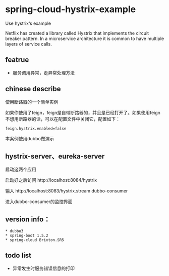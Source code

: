 # spring-cloud-hystrix-example
Use hystrix‘s example

Netflix has created a library called Hystrix that implements the circuit breaker pattern. In a microservice architecture it is common to have multiple layers of service calls.

## featrue

* 服务调用异常，走异常处理方法

## chinese describe
使用断路器的一个简单实例

如果你使用了feign，feign是自带断路器的，并且是已经打开了。如果使用feign不想用断路器的话，可以在配置文件中关闭它，配置如下：


```xml
feign.hystrix.enabled=false

```
本案例使用dubbo做演示

## hystrix-server、eureka-server

启动这两个应用

启动好之后访问
http://localhost:8084/hystrix

输入
http://localhost:8083/hystrix.stream
dubbo-consumer

进入dubbo-consumer的监控界面

## version info：
   
    * dubbo3
    * spring-boot 1.5.2
    * spring-cloud Brixton.SR5
## todo list

* 异常发生时服务错误信息的打印
